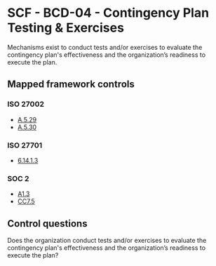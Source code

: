 # SCF - BCD-04 - Contingency Plan Testing & Exercises
Mechanisms exist to conduct tests and/or exercises to evaluate the contingency plan's effectiveness and the organization’s readiness to execute the plan. 
## Mapped framework controls
### ISO 27002
- [A.5.29](../iso27002/a-5.md#a529)
- [A.5.30](../iso27002/a-5.md#a530)
  
### ISO 27701
- [6.14.1.3](../iso27701/61413.md)
  
### SOC 2
- [A1.3](../soc2/a13.md)
- [CC7.5](../soc2/cc75.md)
  
## Control questions
Does the organization conduct tests and/or exercises to evaluate the contingency plan's effectiveness and the organization’s readiness to execute the plan? 
  
